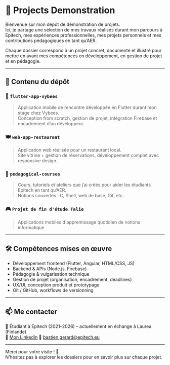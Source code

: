 # 💼 Projects Demonstration

Bienvenue sur mon dépôt de démonstration de projets.  
Ici, je partage une sélection de mes travaux réalisés durant mon parcours à Epitech, mes expériences professionnelles, mes projets personnels et mes contributions pédagogiques en tant qu’AER.

Chaque dossier correspond à un projet concret, documenté et illustré pour mettre en avant mes compétences en développement, en gestion de projet et en pédagogie.

---

## 📂 Contenu du dépôt

### 🚀 `flutter-app-vybees`
> Application mobile de rencontre développée en Flutter durant mon stage chez Vybees.  
Conception from scratch, gestion de projet, intégration Firebase et encadrement d’un développeur.

### 🍽️ `web-app-restaurant`
> Application web réalisée pour un restaurant local.  
Site vitrine + gestion de réservations, développement complet avec responsive design.

### 🧠 `pedagogical-courses`
> Cours, tutoriels et ateliers que j’ai créés pour aider les étudiants Epitech en tant qu’AER.  
Notions couvertes : C, Shell, web de base, Git, etc.

### 🎮 `Projet de fin d'étude Talie`
> Applications mobiles d'apprentissage quotidien de notions informatique

---

## 🛠️ Compétences mises en œuvre

- Développement frontend (Flutter, Angular, HTML/CSS, JS)
- Backend & APIs (Node.js, Firebase)
- Pédagogie & vulgarisation technique
- Gestion de projet (organisation, encadrement, deadlines)
- UX/UI, conception produit et prototypage
- Git / GitHub, workflows de versionning

---

## 📫 Me contacter

📍 Étudiant à Epitech (2021–2026) – actuellement en échange à Laurea (Finlande)  
🔗 [Mon LinkedIn](https://www.linkedin.com/in/bastien-gerard-epitech/)
📧 bastien.gerard@epitech.eu

---

Merci pour votre visite ! 👋  
N’hésitez pas à explorer les dossiers pour en savoir plus sur chaque projet.
